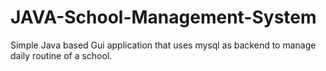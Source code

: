 # JAVA-School-Management-System

Simple Java based Gui application that uses mysql  as backend to manage daily routine of a school.
